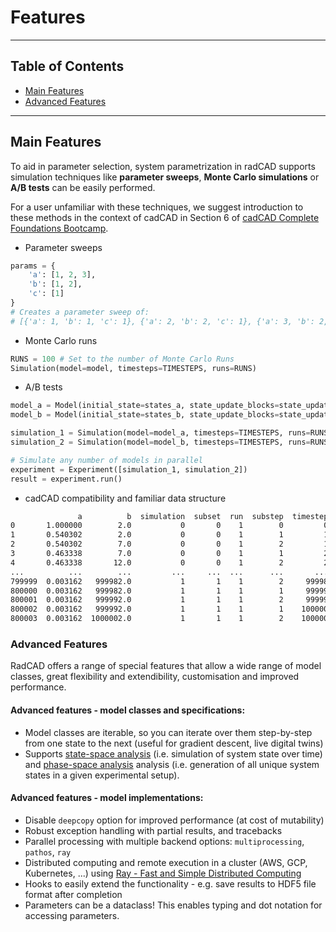 # Features

---

## Table of Contents

 - [Main Features](#main-features)
 - [Advanced Features](#advanced-features)

---

## Main Features

To aid in parameter selection, system parametrization in radCAD supports simulation techniques like **parameter sweeps**, **Monte Carlo simulations** or **A/B tests** can be easily performed. 

For a user unfamiliar with these techniques, we suggest introduction to these methods in the context of cadCAD in Section 6 of [cadCAD Complete Foundations Bootcamp](https://www.cadcad.education/course/bootcamp). 

* Parameter sweeps

```python
params = {
    'a': [1, 2, 3],
    'b': [1, 2],
    'c': [1]
}
# Creates a parameter sweep of:
# [{'a': 1, 'b': 1, 'c': 1}, {'a': 2, 'b': 2, 'c': 1}, {'a': 3, 'b': 2, 'c': 1}]
```



* Monte Carlo runs

```python
RUNS = 100 # Set to the number of Monte Carlo Runs
Simulation(model=model, timesteps=TIMESTEPS, runs=RUNS)
```

* A/B tests

```python
model_a = Model(initial_state=states_a, state_update_blocks=state_update_blocks_a, params=params_a)
model_b = Model(initial_state=states_b, state_update_blocks=state_update_blocks_b, params=params_b)

simulation_1 = Simulation(model=model_a, timesteps=TIMESTEPS, runs=RUNS)
simulation_2 = Simulation(model=model_b, timesteps=TIMESTEPS, runs=RUNS)

# Simulate any number of models in parallel
experiment = Experiment([simulation_1, simulation_2])
result = experiment.run()
```

* cadCAD compatibility and familiar data structure

```bash
               a          b  simulation  subset  run  substep  timestep
0       1.000000        2.0           0       0    1        0         0
1       0.540302        2.0           0       0    1        1         1
2       0.540302        7.0           0       0    1        2         1
3       0.463338        7.0           0       0    1        1         2
4       0.463338       12.0           0       0    1        2         2
...          ...        ...         ...     ...  ...      ...       ...
799999  0.003162   999982.0           1       1    1        2     99998
800000  0.003162   999982.0           1       1    1        1     99999
800001  0.003162   999992.0           1       1    1        2     99999
800002  0.003162   999992.0           1       1    1        1    100000
800003  0.003162  1000002.0           1       1    1        2    100000
```

### Advanced Features

RadCAD offers a range of special features that allow a wide range of model classes, great flexibility and extendibility, customisation and improved performance.

#### Advanced features - model classes and specifications:

* Model classes are iterable, so you can iterate over them step-by-step from one state to the next (useful for gradient descent, live digital twins)
* Supports  [state-space analysis](https://en.wikipedia.org/wiki/State-space_representation)  (i.e. simulation of system state over time) and [phase-space analysis](https://en.wikipedia.org/wiki/Phase_space) analysis (i.e. generation of all unique system states in a given experimental setup).


#### Advanced features - model implementations:

* Disable `deepcopy` option for improved performance (at cost of mutability)
* Robust exception handling with partial results, and tracebacks
* Parallel processing with multiple backend options: `multiprocessing`, `pathos`, `ray`
* Distributed computing and remote execution in a cluster (AWS, GCP, Kubernetes, ...) using [Ray - Fast and Simple Distributed Computing](https://ray.io/)
* Hooks to easily extend the functionality - e.g. save results to HDF5 file format after completion
* Parameters can be a dataclass! This enables typing and dot notation for accessing parameters.



